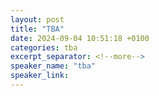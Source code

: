 ```yaml
---
layout: post
title: "TBA"
date: 2024-09-04 10:51:18 +0100
categories: tba
excerpt_separator: <!--more-->
speaker_name: "tba"
speaker_link:
---
```


<!--more-->
